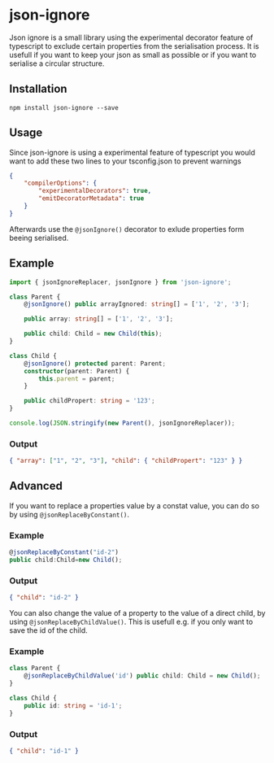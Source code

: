 # json-ignore

Json ignore is a small library using the experimental decorator feature of typescript to exclude certain properties from the serialisation process. It is usefull if you want to keep your json as small as possible or if you want to serialise a circular structure.

## Installation

```
npm install json-ignore --save
```

## Usage

Since json-ignore is using a experimental feature of typescript you would want to add these two lines to your tsconfig.json to prevent warnings

```json
{
    "compilerOptions": {
        "experimentalDecorators": true,
        "emitDecoratorMetadata": true
    }
}
```

Afterwards use the `@jsonIgnore()` decorator to exlude properties form beeing serialised.

## Example

```typescript
import { jsonIgnoreReplacer, jsonIgnore } from 'json-ignore';

class Parent {
    @jsonIgnore() public arrayIgnored: string[] = ['1', '2', '3'];

    public array: string[] = ['1', '2', '3'];

    public child: Child = new Child(this);
}

class Child {
    @jsonIgnore() protected parent: Parent;
    constructor(parent: Parent) {
        this.parent = parent;
    }

    public childPropert: string = '123';
}

console.log(JSON.stringify(new Parent(), jsonIgnoreReplacer));
```

### Output

```json
{ "array": ["1", "2", "3"], "child": { "childPropert": "123" } }
```

## Advanced

If you want to replace a properties value by a constat value, you can do so by using `@jsonReplaceByConstant()`.

### Example

```typescript
@jsonReplaceByConstant("id-2")
public child:Child=new Child();
```

### Output

```json
{ "child": "id-2" }
```

You can also change the value of a property to the value of a direct child, by using `@jsonReplaceByChildValue()`. This is usefull e.g. if you only want to save the id of the child.

### Example

```typescript
class Parent {
    @jsonReplaceByChildValue('id') public child: Child = new Child();
}

class Child {
    public id: string = 'id-1';
}
```

### Output

```json
{ "child": "id-1" }
```
